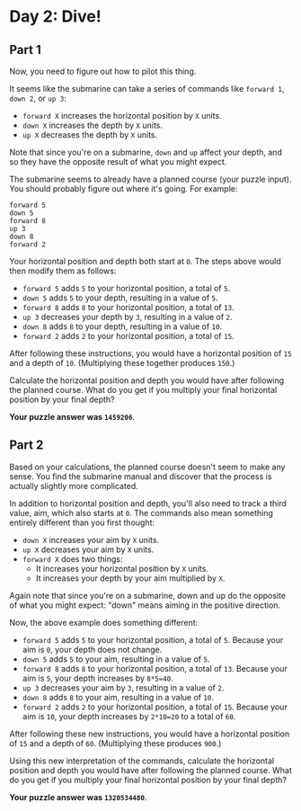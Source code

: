 # Day 2: Dive!

## Part 1

Now, you need to figure out how to pilot this thing.

It seems like the submarine can take a series of commands like `forward 1`, `down 2`, or `up 3`:

- `forward X` increases the horizontal position by `X` units.
- `down X` increases the depth by `X` units.
- `up X` decreases the depth by `X` units.

Note that since you're on a submarine, `down` and `up` affect your depth, and so they have the opposite result of what you might expect.

The submarine seems to already have a planned course (your puzzle input). You should probably figure out where it's going. For example:

    forward 5
    down 5
    forward 8
    up 3
    down 8
    forward 2

Your horizontal position and depth both start at `0`. The steps above would then modify them as follows:

- `forward 5` adds `5` to your horizontal position, a total of `5`.
- `down 5` adds `5` to your depth, resulting in a value of `5`.
- `forward 8` adds `8` to your horizontal position, a total of `13`.
- `up 3` decreases your depth by `3`, resulting in a value of `2`.
- `down 8` adds `8` to your depth, resulting in a value of `10`.
- `forward 2` adds `2` to your horizontal position, a total of `15`.

After following these instructions, you would have a horizontal position of `15` and a depth of `10`. (Multiplying these together produces `150`.)

Calculate the horizontal position and depth you would have after following the planned course. What do you get if you multiply your final horizontal position by your final depth?

**Your puzzle answer was `1459206`**.

## Part 2

Based on your calculations, the planned course doesn't seem to make any sense. You find the submarine manual and discover that the process is actually slightly more complicated.

In addition to horizontal position and depth, you'll also need to track a third value, aim, which also starts at `0`. The commands also mean something entirely different than you first thought:

- `down X` increases your aim by `X` units.
- `up X` decreases your aim by `X` units.
- `forward X` does two things:
    - It increases your horizontal position by `X` units.
    - It increases your depth by your aim multiplied by `X`.

Again note that since you're on a submarine, down and up do the opposite of what you might expect: "down" means aiming in the positive direction.

Now, the above example does something different:

- `forward 5` adds `5` to your horizontal position, a total of `5`. Because your aim is `0`, your depth does not change.
- `down 5` adds `5` to your aim, resulting in a value of `5`.
- `forward 8` adds `8` to your horizontal position, a total of `13`. Because your aim is `5`, your depth increases by `8*5=40`.
- `up 3` decreases your aim by `3`, resulting in a value of `2`.
- `down 8` adds `8` to your aim, resulting in a value of `10`.
- `forward 2` adds `2` to your horizontal position, a total of `15`. Because your aim is `10`, your depth increases by `2*10=20` to a total of `60`.

After following these new instructions, you would have a horizontal position of `15` and a depth of `60`. (Multiplying these produces `900`.)

Using this new interpretation of the commands, calculate the horizontal position and depth you would have after following the planned course. What do you get if you multiply your final horizontal position by your final depth?

**Your puzzle answer was `1320534480`**.
